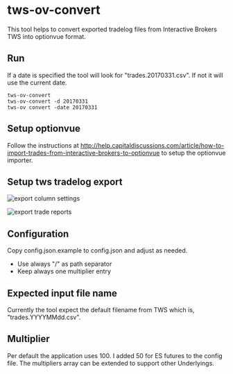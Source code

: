 # tws-ov-convert
This tool helps to convert exported tradelog files from Interactive Brokers TWS into optionvue format.

## Run

If a date is specified the tool will look for "trades.20170331.csv". If not it will use the current date.

```
tws-ov-convert
tws-ov-convert -d 20170331
tws-ov convert -date 20170331
```
## Setup optionvue
Follow the instructions at http://help.capitaldiscussions.com/article/how-to-import-trades-from-interactive-brokers-to-optionvue to setup the optionvue importer.

## Setup tws tradelog export
![export column settings](https://cloud.githubusercontent.com/assets/9795022/24576303/793d4ab4-166e-11e7-8b8f-b38049796c33.png)

![export trade reports](https://cloud.githubusercontent.com/assets/9795022/24576305/7bc44166-166e-11e7-91b6-add124840ecc.png)

## Configuration
Copy config.json.example to config.json and adjust as needed.

- Use always "/" as path separator
- Keep always one multiplier entry

## Expected input file name
Currently the tool expect the default filename from TWS which is, "trades.YYYYMMdd.csv".

## Multiplier
Per default the application uses 100. I added 50 for ES futures to the config file. The multipliers array can be extended to support other Underlyings.


